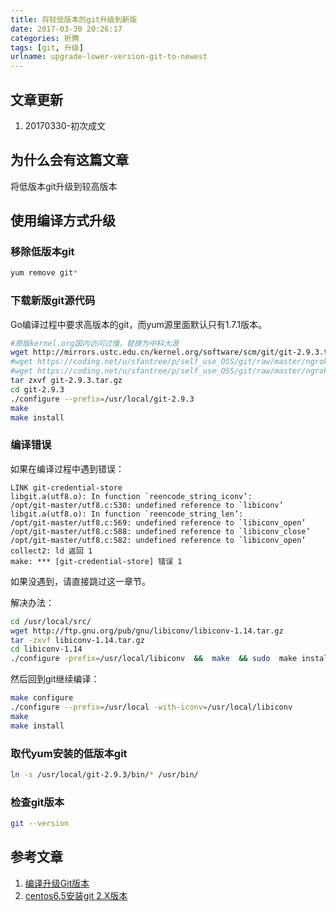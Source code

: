 ```yaml
---
title: 将较低版本的git升级到新版
date: 2017-03-30 20:26:17
categories: 折腾
tags: [git, 升级]
urlname: upgrade-lower-version-git-to-newest
---
```


## 文章更新

1. 20170330-初次成文

## 为什么会有这篇文章

将低版本git升级到较高版本

## 使用编译方式升级

### 移除低版本git

``` bash
yum remove git*
```

### 下载新版git源代码

Go编译过程中要求高版本的git，而yum源里面默认只有1.7.1版本。

``` bash
#原版kernel.org国内访问过慢，替换为中科大源
wget http://mirrors.ustc.edu.cn/kernel.org/software/scm/git/git-2.9.3.tar.gz
#wget https://coding.net/u/sfantree/p/self_use_OSS/git/raw/master/ngrok/git-2.6.0.tar.gz
#wget https://coding.net/u/sfantree/p/self_use_OSS/git/raw/master/ngrok/git-2.9.3.tar.gz
tar zxvf git-2.9.3.tar.gz
cd git-2.9.3
./configure --prefix=/usr/local/git-2.9.3
make
make install
```

### 编译错误

如果在编译过程中遇到错误：

``` accesslog
LINK git-credential-store
libgit.a(utf8.o): In function `reencode_string_iconv’:
/opt/git-master/utf8.c:530: undefined reference to `libiconv’
libgit.a(utf8.o): In function `reencode_string_len’:
/opt/git-master/utf8.c:569: undefined reference to `libiconv_open’
/opt/git-master/utf8.c:588: undefined reference to `libiconv_close’
/opt/git-master/utf8.c:582: undefined reference to `libiconv_open’
collect2: ld 返回 1
make: *** [git-credential-store] 错误 1
```

如果没遇到，请直接跳过这一章节。

解决办法：

``` bash
cd /usr/local/src/
wget http://ftp.gnu.org/pub/gnu/libiconv/libiconv-1.14.tar.gz
tar -zxvf libiconv-1.14.tar.gz
cd libiconv-1.14
./configure -prefix=/usr/local/libiconv  &&  make  && sudo  make install
```

然后回到git继续编译：

``` bash
make configure
./configure --prefix=/usr/local -with-iconv=/usr/local/libiconv
make
make install
```

### 取代yum安装的低版本git

``` bash
ln -s /usr/local/git-2.9.3/bin/* /usr/bin/
```

### 检查git版本

``` bash
git --version
```

## 参考文章

1. [编译升级Git版本](https://www.sfantree.com/ngrok-raspberry-cross-nat/)
2. [centos6.5安装git 2.X版本](http://baagee.top/home/index/detail/article/46.html)